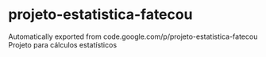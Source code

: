 # projeto-estatistica-fatecou
Automatically exported from code.google.com/p/projeto-estatistica-fatecou
Projeto para cálculos estatísticos
